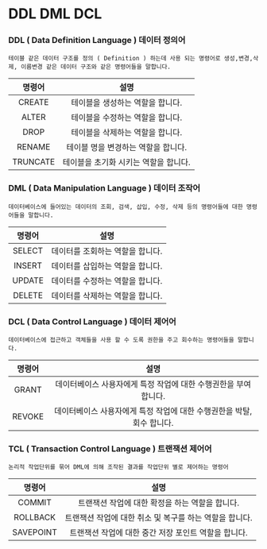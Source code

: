 # DDL DML DCL 

### DDL ( Data Definition Language ) 데이터 정의어


```
테이블 같은 데이터 구조를 정의 ( Definition ) 하는데 사용 되는 명령어로 생성,변경,삭제, 이름변경 같은 데이터 구조와 같은 명령어들을 말합니다.
```

명령어 | 설명
:---:|:---:
CREATE | 테이블을 생성하는 역할을 합니다. |
ALTER |테이블을 수정하는 역할을 합니다. |
DROP | 테이블을 삭제하는 역할을 합니다. |
RENAME | 테이블 명을 변경하는 역할을 합니다. |
TRUNCATE | 테이블을 초기화 시키는 역할을 합니다. |


### DML ( Data Manipulation Language ) 데이터 조작어

```
데이터베이스에 들어있는 데이터의 조회, 검색, 삽입, 수정, 삭제 등의 명령어들에 대한 명령어들을 말합니다.
```

명령어 | 설명
:---:|:---:
SELECT | 데이터를 조회하는 역할을 합니다. |
INSERT | 데이터를 삽입하는 역할을 합니다. |
UPDATE | 데이터를 수정하는 역할을 합니다. |
DELETE | 데이터를 삭제하는 역할을 합니다. |


### DCL ( Data Control Language ) 데이터 제어어

```
데이터베이스에 접근하고 객체들을 사용 할 수 도록 권한을 주고 회수하는 명령어들을 말합니다.
```

명령어 | 설명
:---:|:---:
GRANT | 데이터베이스 사용자에게 특정 작업에 대한 수행권한을 부여 합니다. |
REVOKE | 데이터베이스 사용자에게 특정 작업에 대한 수행권한을 박탈, 회수 합니다. |


### TCL ( Transaction Control Language ) 트랜잭션 제어어


``` 
논리적 작업단위를 묶어 DML에 의해 조작된 결과를 작업단위 별로 제어하는 명령어
```

명령어 | 설명
:---:|:---:
COMMIT | 트랜잭션 작업에 대한 확정을 하는 역할을 합니다. |
ROLLBACK |트랜잭션 작업에 대한 취소 및 복구를 하는 역할을 합니다. |
SAVEPOINT | 트랜잭션 작업에 대한 중간 저장 포인트 역할을 합니다. |




